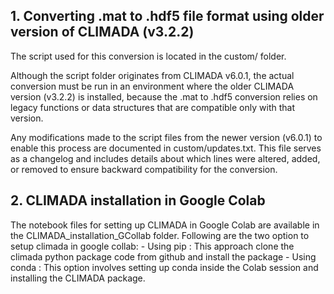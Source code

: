 ## 1. Converting .mat to .hdf5 file format using older version of CLIMADA (v3.2.2)
The script used for this conversion is located in the custom/ folder.

Although the script folder originates from CLIMADA v6.0.1, the actual conversion must be run in an environment where the older CLIMADA version (v3.2.2) is installed, because the .mat to .hdf5 conversion relies on legacy functions or data structures that are compatible only with that version.

Any modifications made to the script files from the newer version (v6.0.1) to enable this process are documented in custom/updates.txt. This file serves as a changelog and includes details about which lines were altered, added, or removed to ensure backward compatibility for the conversion.


## 2. CLIMADA installation in Google Colab
The notebook files for setting up CLIMADA in Google Colab are available in the CLIMADA_installation_GCollab folder. Following are the two option to setup climada in google collab:
    -   Using pip : This approach clone the climada python package code from github and install the package
    -   Using conda : This option involves setting up conda inside the Colab session and installing the CLIMADA package.








